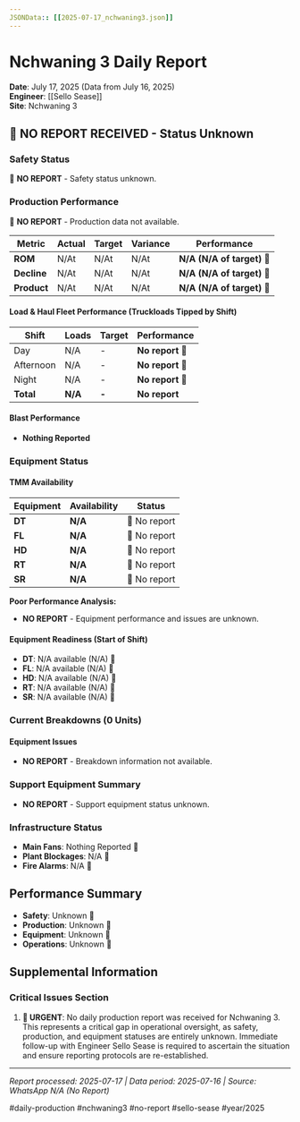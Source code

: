 ```yaml
--- 
JSONData:: [[2025-07-17_nchwaning3.json]]
---
```


# Nchwaning 3 Daily Report
**Date**: July 17, 2025 (Data from July 16, 2025)  
**Engineer**: [[Sello Sease]]  
**Site**: Nchwaning 3  

## 🔴 NO REPORT RECEIVED - Status Unknown

### Safety Status
🔴 **NO REPORT** - Safety status unknown.

### Production Performance
🔴 **NO REPORT** - Production data not available.

| Metric | Actual | Target | Variance | Performance |
|--------|--------|--------|----------|-------------|
| **ROM** | N/At | N/At | N/At | **N/A (N/A of target)** 🔴 |
| **Decline** | N/At | N/At | N/At | **N/A (N/A of target)** 🔴 |
| **Product** | N/At | N/At | N/At | **N/A (N/A of target)** 🔴 |

#### Load & Haul Fleet Performance (Truckloads Tipped by Shift)
| Shift | Loads | Target | Performance |
|-------|-------|--------|-------------|
| Day | N/A | - | **No report** 🔴 |
| Afternoon | N/A | - | **No report** 🔴 |
| Night | N/A | - | **No report** 🔴 |
| **Total** | **N/A** | **-** | **No report** |

#### Blast Performance
- **Nothing Reported**

### Equipment Status

#### TMM Availability
| Equipment | Availability | Status |
|-----------|-------------|---------|
| **DT** | **N/A** | 🔴 No report |
| **FL** | **N/A** | 🔴 No report |
| **HD** | **N/A** | 🔴 No report |
| **RT** | **N/A** | 🔴 No report |
| **SR** | **N/A** | 🔴 No report |

**Poor Performance Analysis:**
- **NO REPORT** - Equipment performance and issues are unknown.

#### Equipment Readiness (Start of Shift)
- **DT**: N/A available (N/A) 🔴
- **FL**: N/A available (N/A) 🔴
- **HD**: N/A available (N/A) 🔴
- **RT**: N/A available (N/A) 🔴
- **SR**: N/A available (N/A) 🔴

### Current Breakdowns (0 Units)

#### Equipment Issues
- **NO REPORT** - Breakdown information not available.

### Support Equipment Summary
- **NO REPORT** - Support equipment status unknown.

### Infrastructure Status
- **Main Fans**: Nothing Reported 🔴
- **Plant Blockages**: N/A 🔴
- **Fire Alarms**: N/A 🔴

## Performance Summary
- **Safety**: Unknown 🔴
- **Production**: Unknown 🔴
- **Equipment**: Unknown 🔴
- **Operations**: Unknown 🔴

## Supplemental Information

### Critical Issues Section
1. **🔴 URGENT**: No daily production report was received for Nchwaning 3. This represents a critical gap in operational oversight, as safety, production, and equipment statuses are entirely unknown. Immediate follow-up with Engineer Sello Sease is required to ascertain the situation and ensure reporting protocols are re-established.

---
*Report processed: 2025-07-17 | Data period: 2025-07-16 | Source: WhatsApp N/A (No Report)*

#daily-production #nchwaning3 #no-report #sello-sease #year/2025